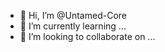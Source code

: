 - 👋 Hi, I’m @Untamed-Core
- 🌱 I’m currently learning ...
- 💞️ I’m looking to collaborate on ...
<!---
Untamed-Core/Untamed-Core is a ✨ special ✨ repository because its `README.md` (this file) appears on your GitHub profile.
You can click the Preview link to take a look at your changes.
--->
